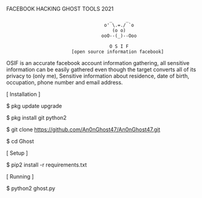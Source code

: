 FACEBOOK HACKING GHOST TOOLS 2021

                                          _     _
                                        o' \.=./ `o
                                           (o o)          
                                       ooO--(_)--Ooo
                                       
                                          O S I F
                            [open source information facebook]
OSIF is an accurate facebook account information gathering, all sensitive information can be easily gathered even though the target converts all of its privacy to (only me), Sensitive information about residence, date of birth, occupation, phone number and email address.

[ Installation ]

$ pkg update upgrade

$ pkg install git python2

$ git clone https://github.com/An0nGhost47/An0nGhost47.git

$ cd Ghost

[ Setup ]

$ pip2 install -r requirements.txt

[ Running ]

$ python2 ghost.py
